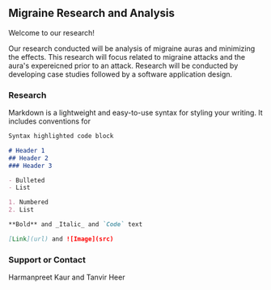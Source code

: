## Migraine Research and Analysis

Welcome to our research! 

Our research conducted will be analysis of migraine auras and minimizing the effects. This research will focus related to migraine attacks and the aura's expereicned prior to an attack. Research will be conducted by developing case studies followed by a software application design.

### Research

Markdown is a lightweight and easy-to-use syntax for styling your writing. It includes conventions for

```markdown
Syntax highlighted code block

# Header 1
## Header 2
### Header 3

- Bulleted
- List

1. Numbered
2. List

**Bold** and _Italic_ and `Code` text

[Link](url) and ![Image](src)
```



### Support or Contact

Harmanpreet Kaur and Tanvir Heer
